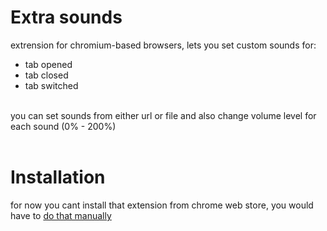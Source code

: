 # Extra sounds
extrension for chromium-based browsers, lets you set custom sounds for:
- tab opened
- tab closed
- tab switched
<br><br>

you can set sounds from either url or file and also change volume level for each sound (0% - 200%)
<br><br>

# Installation
for now you cant install that extension from chrome web store, you would have to <a href="https://youtu.be/yNFwFQrc27Q">do that manually</a>
